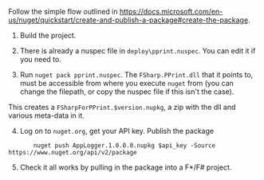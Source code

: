 
Follow the simple flow outlined in https://docs.microsoft.com/en-us/nuget/quickstart/create-and-publish-a-package#create-the-package. 

1. Build the project. 

2. There is already a nuspec file in `deploy\pprint.nuspec`. You can edit it if you need to. 

3. Run `nuget pack pprint.nuspec`. The `FSharp.PPrint.dll` that it points to, must be accessible from where you execute `nuget` from (you can change the filepath, or copy the nuspec file if this isn't the case). 

  This creates a `FSharpForPPrint.$version.nupkg`, a zip with the dll and various meta-data in it. 

4. Log on to `nuget.org`, get your API key. Publish the package 
```
       nuget push AppLogger.1.0.0.0.nupkg $api_key -Source https://www.nuget.org/api/v2/package
```

5. Check it all works by pulling in the package into a F*/F# project. 

